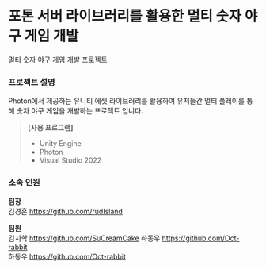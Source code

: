# 포톤 서버 라이브러리를 활용한 멀티 숫자 야구 게임 개발
멀티 숫자 야구 게임 개발 프로젝트

### 프로젝트 설명
Photon에서 제공하는 유니티 에셋 라이브러리를 활용하여 유저들간 멀티 플레이를 통해 숫자 야구 게임을 개발하는 프로젝트 입니다.<br/>
> **[사용 프로그램]**<br/>
  > - Unity Engine
  > - Photon
> - Visual Studio 2022

### 소속 인원
**팀장**<br/>
김경훈 https://github.com/rudIsland
<br/>

**팀원**<br/>
김지학 https://github.com/SuCreamCake
하동우 https://github.com/Oct-rabbit
<br/>
하동우 https://github.com/Oct-rabbit
